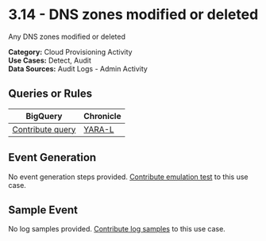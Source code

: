 # 3.14 - DNS zones modified or deleted
Any DNS zones modified or deleted	


**Category:** Cloud Provisioning Activity
</br>
**Use Cases:** Detect, Audit
</br>
**Data Sources:** Audit Logs - Admin Activity
</br>

## Queries or Rules
BigQuery | Chronicle |
--- | --- |
[Contribute query](../../CONTRIBUTING.md) | [YARA-L](../../yaral/3_14_dns_zones_modified_or_deleted.yaral)

## Event Generation
No event generation steps provided. [Contribute emulation test](../../CONTRIBUTING.md) to this use case.

## Sample Event
No log samples provided. [Contribute log samples](../../CONTRIBUTING.md) to this use case.

